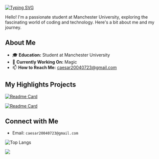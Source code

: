[![Typing SVG](https://readme-typing-svg.herokuapp.com?font=Fira+Code&weight=500&size=30&duration=4000&pause=1000&color=CA3DF7&random=false&width=535&lines=Welcome+to+Xuanpei's+Hub!+%F0%9F%91%8B+)](https://git.io/typing-svg)

Hello! I'm a passionate student at Manchester University, exploring the fascinating world of coding and technology. Here's a bit about me and my journey.

## About Me

- 🎓 **Education:** Student at Manchester University
- 🔭 **Currently Working On:** Magic
- 📫 **How to Reach Me:** caesar20040723@gmail.com

  

## My Highlights Projects



[![Readme Card](https://github-readme-stats.vercel.app/api/pin/?username=Caesar723&repo=TheDayOfSagittarius3&theme=tokyonight)](https://github.com/Caesar723/TheDayOfSagittarius3)

[![Readme Card](https://github-readme-stats.vercel.app/api/pin/?username=Caesar723&repo=Magic&theme=tokyonight)](https://github.com/Caesar723/Magic)



## Connect with Me

- Email: `caesar20040723@gmail.com`


![Top Langs](https://github-readme-stats.vercel.app/api/top-langs/?username=Caesar723&layout=compact&theme=tokyonight)

<picture>
  <source media="(prefers-color-scheme: dark)" srcset="https://cdn.jsdelivr.net/gh/Caesar723/Caesar723/profile-3d-contrib/profile-night-rainbow.svg" />
  <source media="(prefers-color-scheme: light)" srcset="https://cdn.jsdelivr.net/gh/Caesar723/Caesar723/profile-3d-contrib/profile-gitblock.svg" />
  <img src="https://cdn.jsdelivr.net/gh/Caesar723/Caesar723/profile-3d-contrib/profile-night-rainbow.svg" />
</picture>

